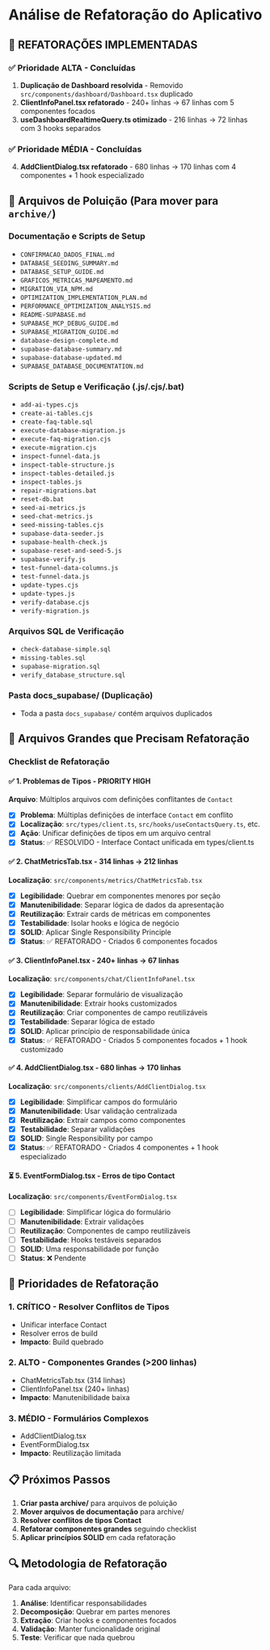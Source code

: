 # Análise de Refatoração do Aplicativo

## 🎯 REFATORAÇÕES IMPLEMENTADAS

### ✅ Prioridade ALTA - Concluídas
1. **Duplicação de Dashboard resolvida** - Removido `src/components/dashboard/Dashboard.tsx` duplicado
2. **ClientInfoPanel.tsx refatorado** - 240+ linhas → 67 linhas com 5 componentes focados
3. **useDashboardRealtimeQuery.ts otimizado** - 216 linhas → 72 linhas com 3 hooks separados

### ✅ Prioridade MÉDIA - Concluídas  
4. **AddClientDialog.tsx refatorado** - 680 linhas → 170 linhas com 4 componentes + 1 hook especializado

## 📁 Arquivos de Poluição (Para mover para `archive/`)

### Documentação e Scripts de Setup
- `CONFIRMACAO_DADOS_FINAL.md`
- `DATABASE_SEEDING_SUMMARY.md`
- `DATABASE_SETUP_GUIDE.md`
- `GRAFICOS_METRICAS_MAPEAMENTO.md`
- `MIGRATION_VIA_NPM.md`
- `OPTIMIZATION_IMPLEMENTATION_PLAN.md`
- `PERFORMANCE_OPTIMIZATION_ANALYSIS.md`
- `README-SUPABASE.md`
- `SUPABASE_MCP_DEBUG_GUIDE.md`
- `SUPABASE_MIGRATION_GUIDE.md`
- `database-design-complete.md`
- `supabase-database-summary.md`
- `supabase-database-updated.md`
- `SUPABASE_DATABASE_DOCUMENTATION.md`

### Scripts de Setup e Verificação (.js/.cjs/.bat)
- `add-ai-types.cjs`
- `create-ai-tables.cjs`
- `create-faq-table.sql`
- `execute-database-migration.js`
- `execute-faq-migration.cjs`
- `execute-migration.cjs`
- `inspect-funnel-data.js`
- `inspect-table-structure.js`
- `inspect-tables-detailed.js`
- `inspect-tables.js`
- `repair-migrations.bat`
- `reset-db.bat`
- `seed-ai-metrics.js`
- `seed-chat-metrics.js`
- `seed-missing-tables.cjs`
- `supabase-data-seeder.js`
- `supabase-health-check.js`
- `supabase-reset-and-seed-5.js`
- `supabase-verify.js`
- `test-funnel-data-columns.js`
- `test-funnel-data.js`
- `update-types.cjs`
- `update-types.js`
- `verify-database.cjs`
- `verify-migration.js`

### Arquivos SQL de Verificação
- `check-database-simple.sql`
- `missing-tables.sql`
- `supabase-migration.sql`
- `verify_database_structure.sql`

### Pasta docs_supabase/ (Duplicação)
- Toda a pasta `docs_supabase/` contém arquivos duplicados

## 🔧 Arquivos Grandes que Precisam Refatoração

### Checklist de Refatoração

#### ✅ 1. Problemas de Tipos - PRIORITY HIGH
**Arquivo**: Múltiplos arquivos com definições conflitantes de `Contact`
- [x] **Problema**: Múltiplas definições de interface `Contact` em conflito
- [x] **Localização**: `src/types/client.ts`, `src/hooks/useContactsQuery.ts`, etc.
- [x] **Ação**: Unificar definições de tipos em um arquivo central
- [x] **Status**: ✅ RESOLVIDO - Interface Contact unificada em types/client.ts

#### ✅ 2. ChatMetricsTab.tsx - 314 linhas → 212 linhas
**Localização**: `src/components/metrics/ChatMetricsTab.tsx`
- [x] **Legibilidade**: Quebrar em componentes menores por seção
- [x] **Manutenibilidade**: Separar lógica de dados da apresentação
- [x] **Reutilização**: Extrair cards de métricas em componentes
- [x] **Testabilidade**: Isolar hooks e lógica de negócio
- [x] **SOLID**: Aplicar Single Responsibility Principle
- [x] **Status**: ✅ REFATORADO - Criados 6 componentes focados

#### ✅ 3. ClientInfoPanel.tsx - 240+ linhas → 67 linhas
**Localização**: `src/components/chat/ClientInfoPanel.tsx`
- [x] **Legibilidade**: Separar formulário de visualização
- [x] **Manutenibilidade**: Extrair hooks customizados
- [x] **Reutilização**: Criar componentes de campo reutilizáveis
- [x] **Testabilidade**: Separar lógica de estado
- [x] **SOLID**: Aplicar princípio de responsabilidade única
- [x] **Status**: ✅ REFATORADO - Criados 5 componentes focados + 1 hook customizado

#### ✅ 4. AddClientDialog.tsx - 680 linhas → 170 linhas
**Localização**: `src/components/clients/AddClientDialog.tsx`
- [x] **Legibilidade**: Simplificar campos do formulário
- [x] **Manutenibilidade**: Usar validação centralizada
- [x] **Reutilização**: Extrair campos como componentes
- [x] **Testabilidade**: Separar validações
- [x] **SOLID**: Single Responsibility por campo
- [x] **Status**: ✅ REFATORADO - Criados 4 componentes + 1 hook especializado

#### ⏳ 5. EventFormDialog.tsx - Erros de tipo Contact
**Localização**: `src/components/EventFormDialog.tsx`
- [ ] **Legibilidade**: Simplificar lógica do formulário
- [ ] **Manutenibilidade**: Extrair validações
- [ ] **Reutilização**: Componentes de campo reutilizáveis
- [ ] **Testabilidade**: Hooks testáveis separados
- [ ] **SOLID**: Uma responsabilidade por função
- [ ] **Status**: ❌ Pendente

## 🎯 Prioridades de Refatoração

### 1. CRÍTICO - Resolver Conflitos de Tipos
- Unificar interface Contact
- Resolver erros de build
- **Impacto**: Build quebrado

### 2. ALTO - Componentes Grandes (>200 linhas)
- ChatMetricsTab.tsx (314 linhas)
- ClientInfoPanel.tsx (240+ linhas)
- **Impacto**: Manutenibilidade baixa

### 3. MÉDIO - Formulários Complexos
- AddClientDialog.tsx
- EventFormDialog.tsx
- **Impacto**: Reutilização limitada

## 📋 Próximos Passos

1. **Criar pasta archive/** para arquivos de poluição
2. **Mover arquivos de documentação** para archive/
3. **Resolver conflitos de tipos Contact** 
4. **Refatorar componentes grandes** seguindo checklist
5. **Aplicar princípios SOLID** em cada refatoração

## 🔍 Metodologia de Refatoração

Para cada arquivo:
1. **Análise**: Identificar responsabilidades
2. **Decomposição**: Quebrar em partes menores
3. **Extração**: Criar hooks e componentes focados
4. **Validação**: Manter funcionalidade original
5. **Teste**: Verificar que nada quebrou